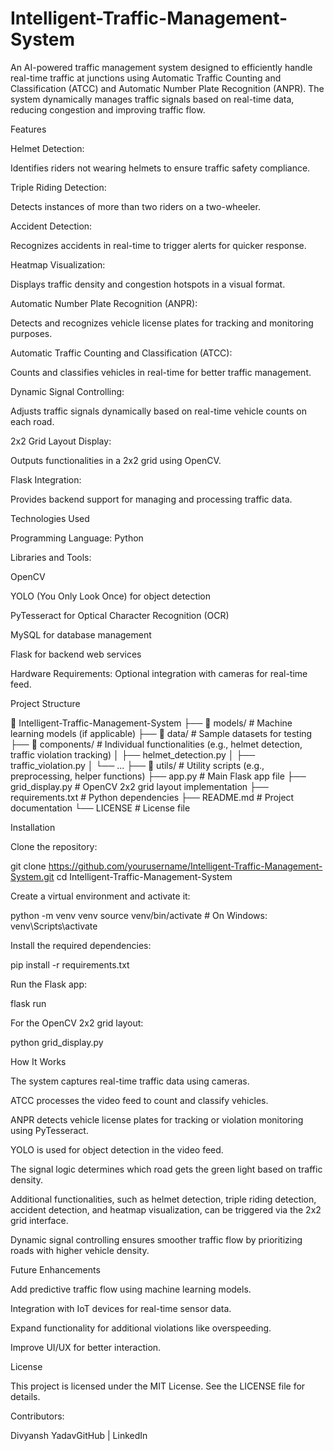 # Intelligent-Traffic-Management-System

An AI-powered traffic management system designed to efficiently handle real-time traffic at junctions using Automatic Traffic Counting and Classification (ATCC) and Automatic Number Plate Recognition (ANPR). The system dynamically manages traffic signals based on real-time data, reducing congestion and improving traffic flow.

Features

Helmet Detection:

Identifies riders not wearing helmets to ensure traffic safety compliance.

Triple Riding Detection:

Detects instances of more than two riders on a two-wheeler.

Accident Detection:

Recognizes accidents in real-time to trigger alerts for quicker response.

Heatmap Visualization:

Displays traffic density and congestion hotspots in a visual format.

Automatic Number Plate Recognition (ANPR):

Detects and recognizes vehicle license plates for tracking and monitoring purposes.

Automatic Traffic Counting and Classification (ATCC):

Counts and classifies vehicles in real-time for better traffic management.

Dynamic Signal Controlling:

Adjusts traffic signals dynamically based on real-time vehicle counts on each road.

2x2 Grid Layout Display:

Outputs functionalities in a 2x2 grid using OpenCV.

Flask Integration:

Provides backend support for managing and processing traffic data.

Technologies Used

Programming Language: Python

Libraries and Tools:

OpenCV

YOLO (You Only Look Once) for object detection

PyTesseract for Optical Character Recognition (OCR)

MySQL for database management

Flask for backend web services

Hardware Requirements: Optional integration with cameras for real-time feed.

Project Structure

📂 Intelligent-Traffic-Management-System
├── 📁 models/                     # Machine learning models (if applicable)
├── 📁 data/                       # Sample datasets for testing
├── 📁 components/                 # Individual functionalities (e.g., helmet detection, traffic violation tracking)
│   ├── helmet_detection.py
│   ├── traffic_violation.py
│   └── ...
├── 📁 utils/                      # Utility scripts (e.g., preprocessing, helper functions)
├── app.py                         # Main Flask app file
├── grid_display.py                # OpenCV 2x2 grid layout implementation
├── requirements.txt               # Python dependencies
├── README.md                      # Project documentation
└── LICENSE                        # License file

Installation

Clone the repository:

git clone https://github.com/yourusername/Intelligent-Traffic-Management-System.git
cd Intelligent-Traffic-Management-System

Create a virtual environment and activate it:

python -m venv venv
source venv/bin/activate   # On Windows: venv\Scripts\activate

Install the required dependencies:

pip install -r requirements.txt

Run the Flask app:

flask run

For the OpenCV 2x2 grid layout:

python grid_display.py

How It Works

The system captures real-time traffic data using cameras.

ATCC processes the video feed to count and classify vehicles.

ANPR detects vehicle license plates for tracking or violation monitoring using PyTesseract.

YOLO is used for object detection in the video feed.

The signal logic determines which road gets the green light based on traffic density.

Additional functionalities, such as helmet detection, triple riding detection, accident detection, and heatmap visualization, can be triggered via the 2x2 grid interface.

Dynamic signal controlling ensures smoother traffic flow by prioritizing roads with higher vehicle density.

Future Enhancements

Add predictive traffic flow using machine learning models.

Integration with IoT devices for real-time sensor data.

Expand functionality for additional violations like overspeeding.

Improve UI/UX for better interaction.

License

This project is licensed under the MIT License. See the LICENSE file for details.

Contributors:

Divyansh YadavGitHub | LinkedIn
